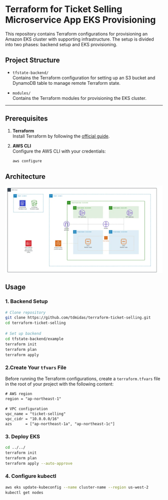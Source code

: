 # Terraform for Ticket Selling Microservice App EKS Provisioning

This repository contains Terraform configurations for provisioning an Amazon EKS cluster with supporting infrastructure. The setup is divided into two phases: backend setup and EKS provisioning.

## **Project Structure**

- `tfstate-backend/`  
  Contains the Terraform configuration for setting up an S3 bucket and DynamoDB table to manage remote Terraform state.

- `modules/`  
  Contains the Terraform modules for provisioning the EKS cluster.

---

## **Prerequisites**

1. **Terraform**  
   Install Terraform by following the [official guide](https://www.terraform.io/downloads).

2. **AWS CLI**  
   Configure the AWS CLI with your credentials:
   ```bash
   aws configure
   ```

## Architecture
![Architecture](./images/img.png)


## Usage

### 1. Backend Setup

```bash
# Clone repository
git clone https://github.com/tdmidas/terraform-ticket-selling.git
cd terraform-ticket-selling

# Set up backend
cd tfstate-backend/example
terraform init
terraform plan
terraform apply
```

### 2.Create Your `tfvars` File

Before running the Terraform configurations, create a `terraform.tfvars` file in the root of your project with the following content:

```hcl
# AWS region
region = "ap-northeast-1"

# VPC configuration
vpc_name = "ticket-selling"
vpc_cidr = "10.0.0.0/16"
azs      = ["ap-northeast-1a", "ap-northeast-1c"]
```

### 3. Deploy EKS

```bash
cd ../../
terraform init
terraform plan
terraform apply --auto-approve
```

### 4. Configure kubectl

```bash
aws eks update-kubeconfig --name cluster-name --region us-west-2
kubectl get nodes
```

